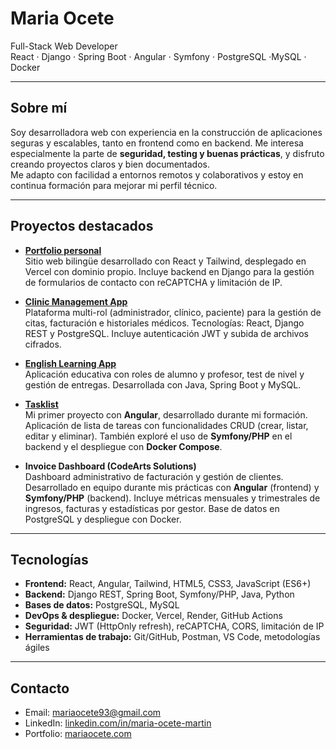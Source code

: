 
# Maria Ocete

Full-Stack Web Developer  
React · Django · Spring Boot · Angular · Symfony · PostgreSQL ·MySQL · Docker 

---

## Sobre mí
Soy desarrolladora web con experiencia en la construcción de aplicaciones seguras y escalables, tanto en frontend como en backend. Me interesa especialmente la parte de **seguridad, testing y buenas prácticas**, y disfruto creando proyectos claros y bien documentados.  
Me adapto con facilidad a entornos remotos y colaborativos y estoy en continua formación para mejorar mi perfil técnico.

---

## Proyectos destacados

- **[Portfolio personal](https://github.com/MariaOcete/portfolio)**  
  Sitio web bilingüe desarrollado con React y Tailwind, desplegado en Vercel con dominio propio. Incluye backend en Django para la gestión de formularios de contacto con reCAPTCHA y limitación de IP.

- **[Clinic Management App](https://github.com/MariaOcete/clinics-app)**  
  Plataforma multi-rol (administrador, clínico, paciente) para la gestión de citas, facturación e historiales médicos. Tecnologías: React, Django REST y PostgreSQL. Incluye autenticación JWT y subida de archivos cifrados.

- **[English Learning App](https://github.com/MariaOcete/english_web)**  
  Aplicación educativa con roles de alumno y profesor, test de nivel y gestión de entregas. Desarrollada con Java, Spring Boot y MySQL.

- **[Tasklist](https://github.com/MariaOcete/TaskList)**  
  Mi primer proyecto con **Angular**, desarrollado durante mi formación.  Aplicación de lista de tareas con funcionalidades CRUD (crear, listar, editar y eliminar).  También exploré el uso de **Symfony/PHP** en el backend y el despliegue con **Docker Compose**.

- **Invoice Dashboard (CodeArts Solutions)**  
  Dashboard administrativo de facturación y gestión de clientes.  Desarrollado en equipo durante mis prácticas con **Angular** (frontend) y **Symfony/PHP** (backend).  Incluye métricas mensuales y trimestrales de ingresos, facturas y estadísticas por gestor.   Base de datos en PostgreSQL y despliegue con Docker.

---

## Tecnologías

- **Frontend:** React, Angular, Tailwind, HTML5, CSS3, JavaScript (ES6+)  
- **Backend:** Django REST, Spring Boot, Symfony/PHP, Java, Python  
- **Bases de datos:** PostgreSQL, MySQL  
- **DevOps & despliegue:** Docker, Vercel, Render, GitHub Actions  
- **Seguridad:** JWT (HttpOnly refresh), reCAPTCHA, CORS, limitación de IP  
- **Herramientas de trabajo:** Git/GitHub, Postman, VS Code, metodologías ágiles

---

## Contacto
- Email: mariaocete93@gmail.com  
- LinkedIn: [linkedin.com/in/maria-ocete-martin](https://www.linkedin.com/in/maria-ocete-martin/)  
- Portfolio: [mariaocete.com](https://mariaocete.com/)
